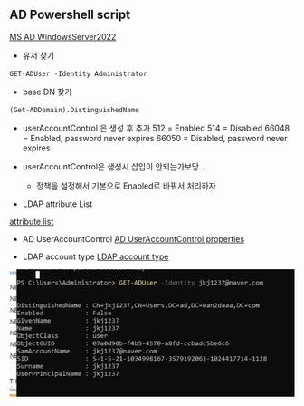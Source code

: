 ## AD Powershell script 
[MS AD WindowsServer2022](https://learn.microsoft.com/en-us/powershell/module/activedirectory/?view=windowsserver2022-ps)

- 유저 찾기
```shell
GET-ADUser -Identity Administrator
```

- base DN 찾기
```shell
(Get-ADDomain).DistinguishedName
```

- userAccountControl 은 생성 후 추가
512 = Enabled
514 = Disabled
66048 = Enabled, password never expires
66050 = Disabled, password never expires

- userAccountControl은 생성시 삽입이 안되는가보당... 
  - 정책을 설정해서 기본으로 Enabled로 바꿔서 처리하자

- LDAP attribute List

[attribute list](https://documentation.sailpoint.com/connectors/active_directory/help/integrating_active_directory/ldap_names.html)

- AD UserAccountControl
[AD UserAccountControl properties](https://learn.microsoft.com/en-us/troubleshoot/windows-server/active-directory/useraccountcontrol-manipulate-account-properties)

- LDAP account type
[LDAP account type](https://www.ldap-account-manager.org/lamcms/supportedTypes)

![img.png](img.png)